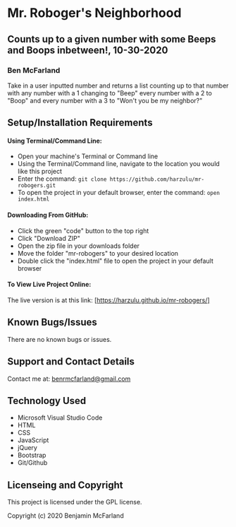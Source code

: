 # Mr. Roboger's Neighborhood

## Counts up to a given number with some Beeps and Boops inbetween!, 10-30-2020

### Ben McFarland

Take in a user inputted number and returns a list counting up to that number with any number with a 1 changing to "Beep" every number with a 2 to "Boop" and every number with a 3 to "Won't you be my neighbor?"

## Setup/Installation Requirements

#### Using Terminal/Command Line:
* Open your machine's Terminal or Command line
* Using the Terminal/Command line, navigate to the location you would like this project
* Enter the command: `git clone https://github.com/harzulu/mr-robogers.git`
* To open the project in your default browser, enter the command: `open index.html`

#### Downloading From GitHub:
* Click the green "code" button to the top right
* Click "Download ZIP"
* Open the zip file in your downloads folder
* Move the folder "mr-robogers" to your desired location
* Double click the "index.html" file to open the project in your default browser

#### To View Live Project Online:
The live version is at this link:
[https://harzulu.github.io/mr-robogers/]

## Known Bugs/Issues

There are no known bugs or issues.

## Support and Contact Details

Contact me at:
benrmcfarland@gmail.com

## Technology Used

* Microsoft Visual Studio Code
* HTML
* CSS
* JavaScript
* jQuery
* Bootstrap
* Git/Github

## Licenseing and Copyright

This project is licensed under the GPL license.

Copyright (c) 2020 Benjamin McFarland